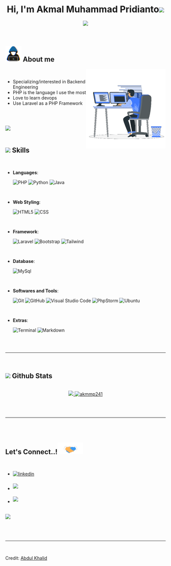 
<h1 align="center"><b>Hi, I'm Akmal Muhammad Pridianto</b><img src="https://media.giphy.com/media/hvRJCLFzcasrR4ia7z/giphy.gif" width="35"></h1>

<p align="center">
  <a href="https://github.com/DenverCoder1/readme-typing-svg"><img src="https://readme-typing-svg.demolab.com?font=Fira+Code&pause=1000&width=435&lines=Assalamualaikum;Specializing+in%2Finterested+in+Backend+Engineering;Currently+learning+DevOps;Studying+MySql+Databases"></a>
</p>


<br>



	
## <picture><img src = "https://github.com/0xAbdulKhalid/0xAbdulKhalid/raw/main/assets/mdImages/about_me.gif" width = 50px></picture> **About me**

<picture> <img align="right" src="https://github.com/0xAbdulKhalid/0xAbdulKhalid/raw/main/assets/mdImages/Right_Side.gif" width = 250px></picture>

<br>

- Specializing/interested in Backend Engineering
- PHP is the language I use the most
- Love to learn devops
- Use Laravel as a PHP Framework

<br><br>

<img src="https://user-images.githubusercontent.com/73097560/115834477-dbab4500-a447-11eb-908a-139a6edaec5c.gif"><br><br>

## <img src="https://media2.giphy.com/media/QssGEmpkyEOhBCb7e1/giphy.gif?cid=ecf05e47a0n3gi1bfqntqmob8g9aid1oyj2wr3ds3mg700bl&rid=giphy.gif" width ="25"><b> Skills</b>
<br>

<p align="center">

- **Languages**:
    
    ![PHP](https://img.shields.io/badge/PHP-777BB4?style=for-the-badge&logo=php&logoColor=white)
    ![Python](https://img.shields.io/badge/Python-3776AB?style=for-the-badge&logo=python&logoColor=white)
    ![Java](https://img.shields.io/badge/Java-ED8B00?style=for-the-badge&logo=openjdk&logoColor=white)
    
<br>
  
- **Web Styling**:
    
    ![HTML5](https://img.shields.io/badge/HTML-239120?style=for-the-badge&logo=html5&logoColor=white)
    ![CSS](https://img.shields.io/badge/CSS-239120?&style=for-the-badge&logo=css3&logoColor=white)
    
<br>
  
- **Framework**:
    
    ![Laravel](https://img.shields.io/badge/Laravel-FF2D20?style=for-the-badge&logo=laravel&logoColor=white)
    ![Bootstrap](https://img.shields.io/badge/Bootstrap-563D7C?style=for-the-badge&logo=bootstrap&logoColor=white)
    ![Tailwind](https://img.shields.io/badge/Tailwind_CSS-38B2AC?style=for-the-badge&logo=tailwind-css&logoColor=white)
    
<br>
  
- **Database**:
    
    ![MySql](https://img.shields.io/badge/MySQL-005C84?style=for-the-badge&logo=mysql&logoColor=white)
    
<br>

- **Softwares and Tools**:

    ![Git](https://img.shields.io/badge/git-%23F05033.svg?style=for-the-badge&logo=git&logoColor=white)
    ![GitHub](https://img.shields.io/badge/github-%23121011.svg?style=for-the-badge&logo=github&logoColor=white)
    ![Visual Studio Code](https://img.shields.io/badge/Visual%20Studio%20Code-0078d7.svg?style=for-the-badge&logo=visual-studio-code&logoColor=white)
    ![PhpStorm](http://img.shields.io/badge/-PHPStorm-181717?style=for-the-badge&logo=phpstorm&logoColor=white)
    ![Ubuntu](https://img.shields.io/badge/Ubuntu-E95420?style=for-the-badge&logo=ubuntu&logoColor=white)

<br>

- **Extras**:

    ![Terminal](https://img.shields.io/badge/Terminal-%23054020?style=for-the-badge&logo=gnu-bash&logoColor=white)
    ![Markdown](https://img.shields.io/badge/markdown-%23000000.svg?style=for-the-badge&logo=markdown&logoColor=white)   


</p>

<br>
<br>

-----

<br>


## <img src="https://media.giphy.com/media/iY8CRBdQXODJSCERIr/giphy.gif" width="35"><b> Github Stats </b>
<br>

<div align="center">

<a href="https://github.com/akmmp241">
  <img src="https://github-readme-stats.vercel.app/api?username=akmmp241&theme=blue-green" width="450"/>
  <img src="https://github-readme-stats.vercel.app/api/top-langs?username=akmmp241&show_icons=true&locale=en&layout=compact&line_height=20&title_color=7A7ADB&icon_color=2234AE&text_color=D3D3D3&bg_color=0,000000,130F40" width="375"  alt="akmmp241"/>

</a>
</div>

<br>
<br>
<br>

-----

<br>
<br>

## <b> Let's Connect..!</b><img src="https://github.com/0xAbdulKhalid/0xAbdulKhalid/raw/main/assets/mdImages/handshake.gif" width ="80">
<br>
<div align='left'>

<ul>

<li>
<a href="https://www.linkedin.com/in/akmal-muhammad-pridianto-50a878263/" target="_blank">
<img src="https://img.shields.io/badge/LinkedIn-0077B5?style=for-the-badge&logo=linkedin&logoColor=white" alt="linkedin" style="margin-bottom: 5px;"/>
</a>
</li>

<br>

<li>
<a href="mailto:akmalmp241@gmail.com" target="_blank">
<img src="https://img.shields.io/badge/Gmail-D14836?style=for-the-badge&logo=gmail&logoColor=white" t=mail style="margin-bottom: 5px;" />
</a>
</li>
	
<br>

<li>
<a href="instagram.com/akm.mp_/" target="_blank">
<img src="https://img.shields.io/badge/Instagram-E4405F?style=for-the-badge&logo=instagram&logoColor=white" style="margin-bottom: 5px;" />
</a>
</li>
	
</ul>
</div>

<br>
<img src="https://user-images.githubusercontent.com/73097560/115834477-dbab4500-a447-11eb-908a-139a6edaec5c.gif">
<br>
<br>
<br>
<br>

---

<br>

Credit: [Abdul Khalid](https://github.com/0xabdulkhalid)
